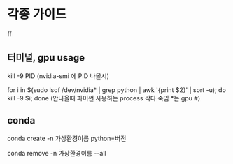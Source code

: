 # 각종 가이드
ff

## 터미널, gpu usage

kill -9 PID (nvidia-smi 에 PID 나올시)


for i in $(sudo lsof /dev/nvidia* | grep python | awk '{print $2}' | sort -u); do kill -9 $i; done (안나올때 파이썬 사용하는 process 싹다 죽임 *는 gpu #)

## conda

conda create -n 가상환경이름 python=버전


conda remove -n 가상환경이름 --all
